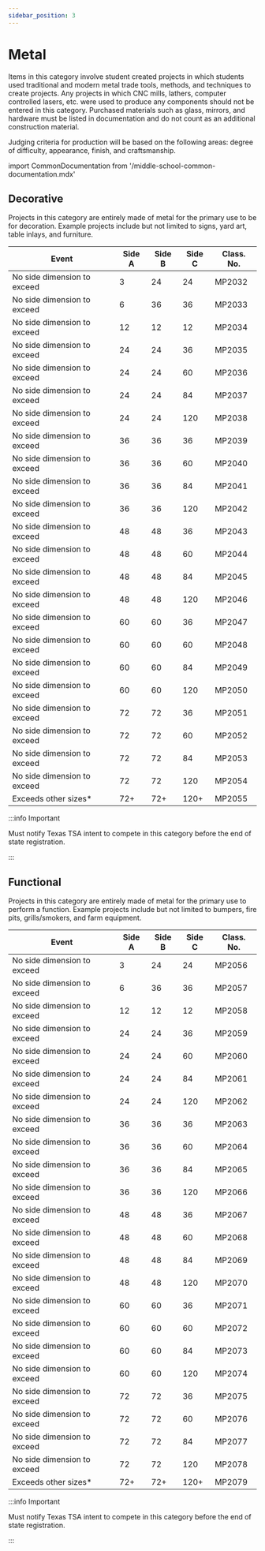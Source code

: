 ```yaml
---
sidebar_position: 3
---
```


# Metal

Items in this category involve student created projects in which students used traditional and modern metal trade tools, methods, and techniques to create projects. Any projects in which CNC mills, lathers, computer controlled lasers, etc. were used to produce any components should not be entered in this category. Purchased materials such as glass, mirrors, and hardware must be listed in documentation and do not count as an additional construction material.

Judging criteria for production will be based on the following areas: degree of difficulty, appearance, finish, and craftsmanship.

import CommonDocumentation from '/middle-school-common-documentation.mdx'

<CommonDocumentation />

## Decorative

Projects in this category are entirely made of metal for the primary use to be for decoration. Example projects include but not limited to signs, yard art, table inlays, and furniture.

| Event                       | Side A | Side B | Side C | Class. No. |
| --------------------------- | ------ | ------ | ------ | ---------- |
| No side dimension to exceed | 3      | 24     | 24     | MP2032     |
| No side dimension to exceed | 6      | 36     | 36     | MP2033     |
| No side dimension to exceed | 12     | 12     | 12     | MP2034     |
| No side dimension to exceed | 24     | 24     | 36     | MP2035     |
| No side dimension to exceed | 24     | 24     | 60     | MP2036     |
| No side dimension to exceed | 24     | 24     | 84     | MP2037     |
| No side dimension to exceed | 24     | 24     | 120    | MP2038     |
| No side dimension to exceed | 36     | 36     | 36     | MP2039     |
| No side dimension to exceed | 36     | 36     | 60     | MP2040     |
| No side dimension to exceed | 36     | 36     | 84     | MP2041     |
| No side dimension to exceed | 36     | 36     | 120    | MP2042     |
| No side dimension to exceed | 48     | 48     | 36     | MP2043     |
| No side dimension to exceed | 48     | 48     | 60     | MP2044     |
| No side dimension to exceed | 48     | 48     | 84     | MP2045     |
| No side dimension to exceed | 48     | 48     | 120    | MP2046     |
| No side dimension to exceed | 60     | 60     | 36     | MP2047     |
| No side dimension to exceed | 60     | 60     | 60     | MP2048     |
| No side dimension to exceed | 60     | 60     | 84     | MP2049     |
| No side dimension to exceed | 60     | 60     | 120    | MP2050     |
| No side dimension to exceed | 72     | 72     | 36     | MP2051     |
| No side dimension to exceed | 72     | 72     | 60     | MP2052     |
| No side dimension to exceed | 72     | 72     | 84     | MP2053     |
| No side dimension to exceed | 72     | 72     | 120    | MP2054     |
| Exceeds other sizes\*       | 72+    | 72+    | 120+   | MP2055     |

:::info Important

Must notify Texas TSA intent to compete in this category before the end of state registration.

:::

## Functional

Projects in this category are entirely made of metal for the primary use to perform a function. Example projects include but not limited to bumpers, fire pits, grills/smokers, and farm equipment.

| Event                       | Side A | Side B | Side C | Class. No. |
| --------------------------- | ------ | ------ | ------ | ---------- |
| No side dimension to exceed | 3      | 24     | 24     | MP2056     |
| No side dimension to exceed | 6      | 36     | 36     | MP2057     |
| No side dimension to exceed | 12     | 12     | 12     | MP2058     |
| No side dimension to exceed | 24     | 24     | 36     | MP2059     |
| No side dimension to exceed | 24     | 24     | 60     | MP2060     |
| No side dimension to exceed | 24     | 24     | 84     | MP2061     |
| No side dimension to exceed | 24     | 24     | 120    | MP2062     |
| No side dimension to exceed | 36     | 36     | 36     | MP2063     |
| No side dimension to exceed | 36     | 36     | 60     | MP2064     |
| No side dimension to exceed | 36     | 36     | 84     | MP2065     |
| No side dimension to exceed | 36     | 36     | 120    | MP2066     |
| No side dimension to exceed | 48     | 48     | 36     | MP2067     |
| No side dimension to exceed | 48     | 48     | 60     | MP2068     |
| No side dimension to exceed | 48     | 48     | 84     | MP2069     |
| No side dimension to exceed | 48     | 48     | 120    | MP2070     |
| No side dimension to exceed | 60     | 60     | 36     | MP2071     |
| No side dimension to exceed | 60     | 60     | 60     | MP2072     |
| No side dimension to exceed | 60     | 60     | 84     | MP2073     |
| No side dimension to exceed | 60     | 60     | 120    | MP2074     |
| No side dimension to exceed | 72     | 72     | 36     | MP2075     |
| No side dimension to exceed | 72     | 72     | 60     | MP2076     |
| No side dimension to exceed | 72     | 72     | 84     | MP2077     |
| No side dimension to exceed | 72     | 72     | 120    | MP2078     |
| Exceeds other sizes\*       | 72+    | 72+    | 120+   | MP2079     |

:::info Important

Must notify Texas TSA intent to compete in this category before the end of state registration.

:::
